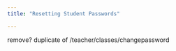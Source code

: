 ```yaml
---
title: "Resetting Student Passwords"

---
```


remove?  duplicate of /teacher/classes/changepassword
